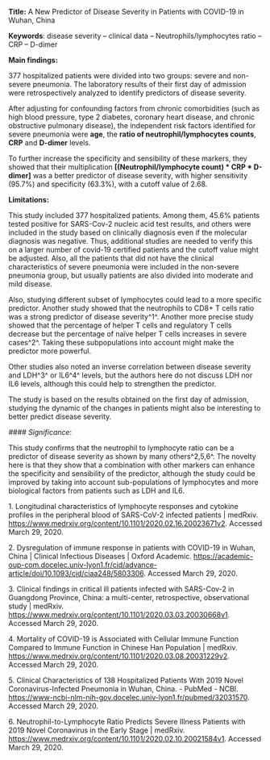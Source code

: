 **Title:** A New Predictor of Disease Severity in Patients with COVID-19
in Wuhan, China

**Keywords**: disease severity – clinical data – Neutrophils/lymphocytes
ratio – CRP – D-dimer

**Main findings:**

377 hospitalized patients were divided into two groups: severe and
non-severe pneumonia. The laboratory results of their first day of
admission were retrospectively analyzed to identify predictors of
disease severity.

After adjusting for confounding factors from chronic comorbidities (such
as high blood pressure, type 2 diabetes, coronary heart disease, and
chronic obstructive pulmonary disease), the independent risk factors
identified for severe pneumonia were **age**, the **ratio of
neutrophil/lymphocytes counts**, **CRP** and **D-dimer** levels.

To further increase the specificity and sensibility of these markers,
they showed that their multiplication **\[(Neutrophil/lymphocyte count)
\* CRP \* D-dimer\]** was a better predictor of disease severity, with
higher sensitivity (95.7%) and specificity (63.3%), with a cutoff value
of 2.68.

**Limitations:**

This study included 377 hospitalized patients. Among them, 45.6%
patients tested positive for SARS-Cov-2 nucleic acid test results, and
others were included in the study based on clinically diagnosis even if
the molecular diagnosis was negative. Thus, additional studies are
needed to verify this on a larger number of covid-19 certified patients
and the cutoff value might be adjusted. Also, all the patients that did
not have the clinical characteristics of severe pneumonia were included
in the non-severe pneumonia group, but usually patients are also divided
into moderate and mild disease.

Also, studying different subset of lymphocytes could lead to a more
specific predictor. Another study showed that the neutrophils to CD8+ T
cells ratio was a strong predictor of disease severity^1^. Another more
precise study showed that the percentage of helper T cells and
regulatory T cells decrease but the percentage of naïve helper T cells
increases in severe cases^2^. Taking these subpopulations into account
might make the predictor more powerful.

Other studies also noted an inverse correlation between disease severity
and LDH^3^ or IL6^4^ levels, but the authors here do not discuss LDH nor
IL6 levels, although this could help to strengthen the predictor.

The study is based on the results obtained on the first day of
admission, studying the dynamic of the changes in patients might also be
interesting to better predict disease severity.

*#### Significance*:

This study confirms that the neutrophil to lymphocyte ratio can be a
predictor of disease severity as shown by many others^2,5,6^. The
novelty here is that they show that a combination with other markers can
enhance the specificity and sensibility of the predictor, although the
study could be improved by taking into account sub-populations of
lymphocytes and more biological factors from patients such as LDH and
IL6.

1\. Longitudinal characteristics of lymphocyte responses and cytokine
profiles in the peripheral blood of SARS-CoV-2 infected patients |
medRxiv. https://www.medrxiv.org/content/10.1101/2020.02.16.20023671v2.
Accessed March 29, 2020.

2\. Dysregulation of immune response in patients with COVID-19 in Wuhan,
China | Clinical Infectious Diseases | Oxford Academic.
https://academic-oup-com.docelec.univ-lyon1.fr/cid/advance-article/doi/10.1093/cid/ciaa248/5803306.
Accessed March 29, 2020.

3\. Clinical findings in critical ill patients infected with SARS-Cov-2
in Guangdong Province, China: a multi-center, retrospective,
observational study | medRxiv.
https://www.medrxiv.org/content/10.1101/2020.03.03.20030668v1. Accessed
March 29, 2020.

4\. Mortality of COVID-19 is Associated with Cellular Immune Function
Compared to Immune Function in Chinese Han Population | medRxiv.
https://www.medrxiv.org/content/10.1101/2020.03.08.20031229v2. Accessed
March 29, 2020.

5\. Clinical Characteristics of 138 Hospitalized Patients With 2019 Novel
Coronavirus-Infected Pneumonia in Wuhan, China. - PubMed - NCBI.
https://www-ncbi-nlm-nih-gov.docelec.univ-lyon1.fr/pubmed/32031570.
Accessed March 29, 2020.

6\. Neutrophil-to-Lymphocyte Ratio Predicts Severe Illness Patients with
2019 Novel Coronavirus in the Early Stage | medRxiv.
https://www.medrxiv.org/content/10.1101/2020.02.10.20021584v1. Accessed
March 29, 2020.
